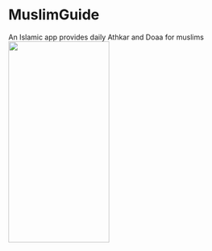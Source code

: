 # MuslimGuide
An Islamic app provides daily Athkar and Doaa for muslims
<img src="https://play-lh.googleusercontent.com/WhN0Le4U06_Kl7G-U-pU5YBbAgEMwW8tRh1qa4uqKlyQzPWnRuTIYWScVdBBRfmIzGI=w720-h310-rw" height="400" width="200"/>
